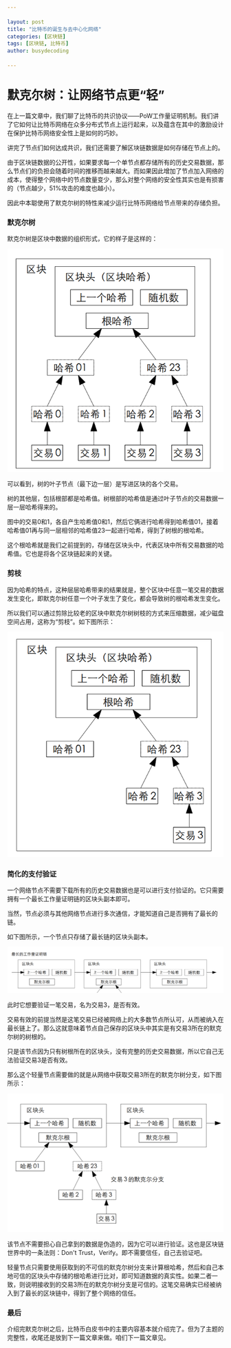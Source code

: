 ```yaml
---

layout: post
title: "比特币的诞生与去中心化网络"
categories: [区块链]
tags: [区块链, 比特币]
author: busydecoding

---
```


# 默克尔树：让网络节点更“轻”

在上一篇文章中，我们聊了比特币的共识协议——PoW工作量证明机制。我们讲了它如何让比特币网络在众多分布式节点上运行起来，以及蕴含在其中的激励设计在保护比特币网络安全性上是如何的巧妙。

讲完了节点们如何达成共识，我们还需要了解区块链数据是如何存储在节点上的。

由于区块链数据的公开性，如果要求每一个单节点都存储所有的历史交易数据，那么节点们的负担会随着时间的推移而越来越大。而如果因此增加了节点加入网络的成本，使得整个网络中的节点数量变少，那么对整个网络的安全性其实也是有损害的（节点越少，51%攻击的难度也越小）。

因此中本聪使用了默克尔树的特性来减少运行比特币网络给节点带来的存储负担。

### 默克尔树

默克尔树是区块中数据的组织形式，它的样子是这样的：

![Merkle Tree](/assets/img/posts/MerkleTree.png)

可以看到，树的叶子节点（最下边一层）是写进区块的各个交易。

树的其他层，包括根部都是哈希值。树根部的哈希值是通过叶子节点的交易数据一层一层哈希得来的。

图中的交易0和1，各自产生哈希值0和1，然后它俩进行哈希得到哈希值01，接着哈希值01再与同一层相邻的哈希值23一起进行哈希，得到了树根的根哈希。

这个根哈希就是我们之前提到的，存储在区块头中，代表区块中所有交易数据的哈希值。它也是将各个区块链起来的关键。

### 剪枝

因为哈希的特点，这种层层哈希带来的结果就是，整个区块中任意一笔交易的数据发生变化，即默克尔树任意一个叶子发生了变化，都会导致树的根哈希发生变化。

所以我们可以通过剪除比较老的区块中默克尔树树枝的方式来压缩数据，减少磁盘空间占用，这称为“剪枝”。如下图所示：

![剪枝](/assets/img/posts/剪枝.png)

### 简化的支付验证

一个网络节点不需要下载所有的历史交易数据也是可以进行支付验证的。它只需要拥有一个最长工作量证明链的区块头副本即可。

当然，节点必须与其他网络节点进行多次通信，才能知道自己是否拥有了最长的链。

如下图所示，一个节点只存储了最长链的区块头副本。

![最长工作量证明](/assets/img/posts/最长工作量证明.png)

此时它想要验证一笔交易，名为交易3，是否有效。

交易有效的前提当然是这笔交易已经被网络上的大多数节点所认可，从而被纳入在最长链上了。那么这就意味着节点自己保存的区块头中其实是有交易3所在的默克尔树的树根的。

只是该节点因为只有树根所在的区块头，没有完整的历史交易数据，所以它自己无法验证交易3是否有效。

那么这个轻量节点需要做的就是从网络中获取交易3所在的默克尔树分支，如下图所示：

![简化的支付验证](/assets/img/posts/简化的支付验证.png)

该节点不需要担心自己拿到的数据是伪造的，因为它可以进行验证。这也是区块链世界中的一条法则：Don't Trust，Verify。即不需要信任，自己去验证吧。

轻量节点只需要使用获取到的不可信的默克尔树分支来计算根哈希，然后和自己本地可信的区块头中存储的根哈希进行比对，即可知道数据的真实性。如果二者一致，则说明接收到的交易3所在的默克尔树分支是可信的。这笔交易确实已经被纳入到了最长的区块链中，得到了整个网络的信任。

### 最后

介绍完默克尔树之后，比特币白皮书中的主要内容基本就介绍完了。但为了主题的完整性，收尾还是放到下一篇文章来做。咱们下一篇文章见。